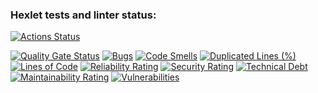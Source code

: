 ### Hexlet tests and linter status:
[![Actions Status](https://github.com/anton-poleo/python-project-49/actions/workflows/hexlet-check.yml/badge.svg)](https://github.com/anton-poleo/python-project-49/actions)

[![Quality Gate Status](https://sonarcloud.io/api/project_badges/measure?project=anton-poleo_python-project-49&metric=alert_status)](https://sonarcloud.io/summary/new_code?id=anton-poleo_python-project-49)
[![Bugs](https://sonarcloud.io/api/project_badges/measure?project=anton-poleo_python-project-49&metric=bugs)](https://sonarcloud.io/summary/new_code?id=anton-poleo_python-project-49)
[![Code Smells](https://sonarcloud.io/api/project_badges/measure?project=anton-poleo_python-project-49&metric=code_smells)](https://sonarcloud.io/summary/new_code?id=anton-poleo_python-project-49)
[![Duplicated Lines (%)](https://sonarcloud.io/api/project_badges/measure?project=anton-poleo_python-project-49&metric=duplicated_lines_density)](https://sonarcloud.io/summary/new_code?id=anton-poleo_python-project-49)
[![Lines of Code](https://sonarcloud.io/api/project_badges/measure?project=anton-poleo_python-project-49&metric=ncloc)](https://sonarcloud.io/summary/new_code?id=anton-poleo_python-project-49)
[![Reliability Rating](https://sonarcloud.io/api/project_badges/measure?project=anton-poleo_python-project-49&metric=reliability_rating)](https://sonarcloud.io/summary/new_code?id=anton-poleo_python-project-49)
[![Security Rating](https://sonarcloud.io/api/project_badges/measure?project=anton-poleo_python-project-49&metric=security_rating)](https://sonarcloud.io/summary/new_code?id=anton-poleo_python-project-49)
[![Technical Debt](https://sonarcloud.io/api/project_badges/measure?project=anton-poleo_python-project-49&metric=sqale_index)](https://sonarcloud.io/summary/new_code?id=anton-poleo_python-project-49)
[![Maintainability Rating](https://sonarcloud.io/api/project_badges/measure?project=anton-poleo_python-project-49&metric=sqale_rating)](https://sonarcloud.io/summary/new_code?id=anton-poleo_python-project-49)
[![Vulnerabilities](https://sonarcloud.io/api/project_badges/measure?project=anton-poleo_python-project-49&metric=vulnerabilities)](https://sonarcloud.io/summary/new_code?id=anton-poleo_python-project-49)
